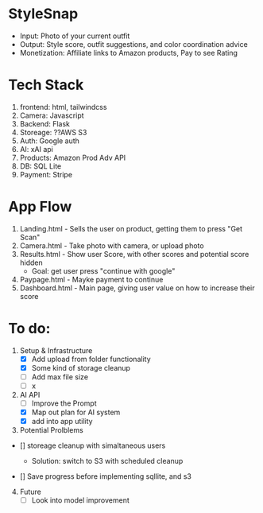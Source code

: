 # StyleSnap
* Input: Photo of your current outfit
* Output: Style score, outfit suggestions, and color coordination advice
* Monetization: Affiliate links to Amazon products, Pay to see Rating

# Tech Stack
1. frontend: html, tailwindcss
2. Camera: Javascript
3. Backend: Flask
4. Storeage: ??AWS S3
5. Auth: Google auth
6. AI: xAI api
7. Products: Amazon Prod Adv API
8. DB: SQL Lite
9. Payment: Stripe

# App Flow
1. Landing.html - Sells the user on product, getting them to press "Get Scan"
2. Camera.html - Take photo with camera, or upload photo
3. Results.html - Show user Score, with other scores and potential score hidden
   * Goal: get user press "continue with google"
4. Paypage.html - Mayke payment to continue
5. Dashboard.html - Main page, giving user value on how to increase their score

# To do:
1. Setup & Infrastructure
   - [x] Add upload from folder functionality
   - [x] Some kind of storage cleanup
   - [ ] Add max file size
   - [ ] x

2. AI API
   - [ ] Improve the Prompt
   - [x] Map out plan for AI system
   - [x] add into app utility

3. Potential Prolblems
 - [] storeage cleanup with simaltaneous users
    - Solution: switch to S3 with scheduled cleanup

 - [] Save progress before implementing sqllite, and s3


4. Future
   - [ ] Look into model improvement